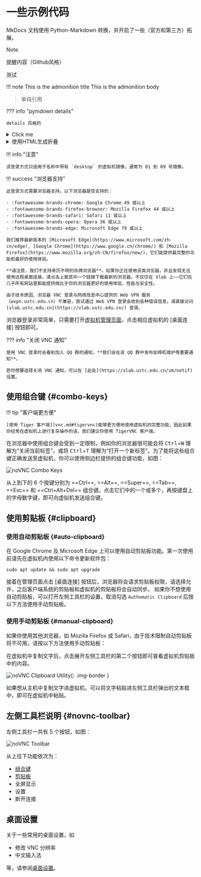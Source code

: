 # 一些示例代码

MkDocs 文档使用 Python-Markdown 转换，并开启了一些（官方和第三方）拓展。



> [!NOTE]
>
> 提醒内容（Github风格）



测试

!!! note This is the admonition title
    This is the admonition body


> 单纯引用



??? info "pymdown details" 

    details 风格的

<details class="info">
<summary>Click me</summary>
  似乎折叠内容内部的格式只在GFM里生效。类似下面：
    ## 你好
</details>



<details class="tip">
<summary>使用HTML生成折叠</summary>
<p>
调整class的内容以生成不同的折叠框
</p>
</details>


!!! info "注意"

    该登录方式只适用于名称中带有 `desktop` 的虚拟机镜像，通常为 01 到 09 号镜像。

!!! success "浏览器支持"

    此登录方式需要浏览器支持。以下浏览器是受支持的：
    
    - :fontawesome-brands-chrome: Google Chrome 49 或以上
    - :fontawesome-brands-firefox-browser: Mozilla Firefox 44 或以上
    - :fontawesome-brands-safari: Safari 11 或以上
    - :fontawesome-brands-opera: Opera 36 或以上
    - :fontawesome-brands-edge: Microsoft Edge 79 或以上
    
    我们推荐最新版本的 [Microsoft Edge](https://www.microsoft.com/zh-cn/edge), [Google Chrome](https://www.google.cn/chrome/) 和 [Mozilla Firefox](https://www.mozilla.org/zh-CN/firefox/new/)，它们能提供最完整的功能和最好的使用体验。
    
    **请注意，我们不支持来历不明的杂牌浏览器**。如果你正在使用该类浏览器，并且发现无法使用远程桌面连接，请点击上面其中一个链接下载最新的浏览器。不仅仅在 Vlab 上——它们在几乎所有网站里都能提供相比于你的浏览器更好的使用体验、性能与安全性。
    
    由于技术原因，浏览器 VNC 登录与网络信息中心提供的 Web VPN 服务（wvpn.ustc.edu.cn）不兼容，尝试通过 Web VPN 登录会收到各种错误信息。请直接访问 [vlab.ustc.edu.cn](https://vlab.ustc.edu.cn/) 登录。

浏览器登录非常简单，只需要打开[虚拟机管理页面](https://vlab.ustc.edu.cn/vm/)，点击相应虚拟机的 \[桌面连接\] 按钮即可。

??? info "关闭 VNC 通知"

    使用 VNC 登录时会看到加入 QQ 群的通知，**我们会在该 QQ 群中发布如停机维护等重要通知**。
    
    若你想要选择关闭 VNC 通知，可以在 [此处](https://vlab.ustc.edu.cn/vm/notif) 设置。

## 使用组合键 {#combo-keys}

!!! tip "客户端更方便"

    [使用 Tiger 客户端](vnc.md#tigervnc)能够更方便地使用虚拟机的完整功能，因此如果你经常在虚拟机上进行复杂操作的话，我们建议你使用 TigerVNC 客户端。

在浏览器中使用组合键会受到一定限制，例如你的浏览器很可能会将 <kbd>Ctrl</kbd>+<kbd>W</kbd> 理解为“关闭当前标签”，或将 <kbd>Ctrl</kbd>+<kbd>T</kbd> 理解为“打开一个新标签”。为了能将这些组合键正确发送至虚拟机，你可以使用侧边栏提供的组合键功能，如图：

![noVNC Combo Keys](../images/novnc-combo-keys.png)

从上到下的 6 个按键分别为 ==Ctrl==, ==Alt==, ==Super==, ==Tab==, ==Esc== 和 ==Ctrl+Alt+Del== 组合键。点击它们中的一个或多个，再按键盘上的字母数字键，即可向虚拟机发送组合键。

## 使用剪贴板 {#clipboard}

### 使用自动剪贴板 {#auto-clipboard}

在 Google Chrome 及 Microsoft Edge 上可以使用自动剪贴板功能。第一次使用前请先在虚拟机内使用以下命令更新软件包：

```
sudo apt update && sudo apt upgrade
```

接着在管理页面点击 \[桌面连接\] 按钮后，浏览器将会请求剪贴板权限，请选择允许，之后客户端系统的剪贴板和虚拟机的剪贴板将会自动同步。
如果你不想使用自动剪贴板，可以打开左侧工具栏的设置，取消勾选 `Authomatic Clipboard` 后按以下方法使用手动剪贴板。

### 使用手动剪贴板 {#manual-clipboard}

如果你使用其他浏览器，如 Mozilla Firefox 或 Safari，由于技术限制自动剪贴板将不可用，请按以下方法使用手动剪贴板：

在虚拟机中复制文字后，点击展开左侧工具栏的第二个按钮即可查看虚拟机剪贴板中的内容。

![noVNC Clipboard Utility](../images/novnc-clipboard.png){: .img-border }

如果想从主机中复制文字进虚拟机，可以将文字粘贴进左侧工具栏弹出的文本框中，即可在虚拟机中粘贴。

## 左侧工具栏说明 {#novnc-toolbar}

左侧工具栏一共有 5 个按钮，如图：

![noVNC Toolbar](../images/novnc-toolbar.png)

从上往下功能依次为：

- [组合键](#combo-keys)
- [剪贴板](#clipboard)
- 全屏显示
- 设置
- 断开连接

## 桌面设置

关于一些常用的桌面设置，如

- 修改 VNC 分辨率
- 中文输入法

等，请参阅[桌面设置](vnc.md#desktop-settings)。